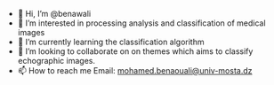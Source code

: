 - 👋 Hi, I’m @benawali
- 👀 I’m interested in processing analysis and classification of medical images
- 🌱 I’m currently learning  the classification algorithm
- 💞️ I’m looking to collaborate on on themes which aims to classify echographic images.
- 📫 How to reach me Email: mohamed.benaouali@univ-mosta.dz 

<!---
benawali/benawali is a ✨ special ✨ repository because its `README.md` (this file) appears on your GitHub profile.
You can click the Preview link to take a look at your changes.
--->
